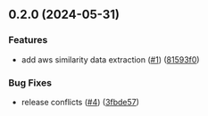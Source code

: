 

## 0.2.0 (2024-05-31)


### Features

* add aws similarity data extraction ([#1](https://github.com/vm-x-ai/vm-x-ai-labs/issues/1)) ([81593f0](https://github.com/vm-x-ai/vm-x-ai-labs/commit/81593f0c1ae0dbe7a0fe3f455e242d880e554e47))


### Bug Fixes

* release conflicts ([#4](https://github.com/vm-x-ai/vm-x-ai-labs/issues/4)) ([3fbde57](https://github.com/vm-x-ai/vm-x-ai-labs/commit/3fbde57cc5bc02a28cb99241c9f888b34ae9c1af))
